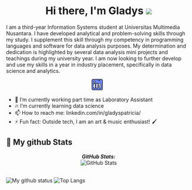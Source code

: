 <div align="center">
   <h1>Hi there, I'm Gladys</a> <img src="https://media.giphy.com/media/hvRJCLFzcasrR4ia7z/giphy.gif" width="25px"> </h1>
</div>

<p>
I am a third-year Information Systems student at Universitas Multimedia Nusantara. I have developed analytical and problem-solving skills through my study. I supplement this skill through my competency in programming languages and software for data analysis purposes. My determination and dedication is highlighted by several data analysis mini projects and teachings during my university year. I am now looking to further develop and use my skills in a year in industry placement, specifically in data science and analytics.
</p>

<p align='center'>
   <a href="https://www.linkedin.com/in/gladyspatricia/"><img height="30" src="https://raw.githubusercontent.com/8bithemant/8bithemant/master/linkedin.png?raw=true"></a>&nbsp;&nbsp;
</p>

- 🏢 I’m currently working part time as Laboratory Assistant
- 🔥 I’m currently learning data science
- 📫 How to reach me: linkedin.com/in/gladyspatricia/
- ⚡️ Fun fact: Outside tech, I am an art & music enthusiast! 🖌️

<h2>👀 My github Stats</h2>

<div>
   
  <p align="center">
  <b><em>GitHub Stats:</em></b> <br/>
    <img src="https://github-readme-streak-stats.herokuapp.com/?user=gladyspatricia" alt="GitHub Stats" /> <br/><br/>
  
</div>

![My github status](https://github-readme-stats.vercel.app/api?username=gladyspatricia&show_icons=true&include_all_commits=true)
![Top Langs](https://github-readme-stats.vercel.app/api/top-langs/?username=gladyspatriciah&layout=compact)
